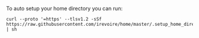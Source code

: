 To auto setup your home directory you can run:
```
curl --proto '=https' --tlsv1.2 -sSf https://raw.githubusercontent.com/irevoire/home/master/.setup_home_directory.sh | sh
```

